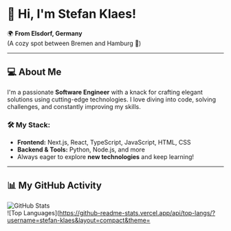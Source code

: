 # 👋 Hi, I'm Stefan Klaes!

🌍 **From Elsdorf, Germany**  
(A cozy spot between Bremen and Hamburg 🏡)

---

## 💻 About Me  
I'm a passionate **Software Engineer** with a knack for crafting elegant solutions using cutting-edge technologies. I love diving into code, solving challenges, and constantly improving my skills.  

### 🛠️ My Stack:
- **Frontend:** Next.js, React, TypeScript, JavaScript, HTML, CSS  
- **Backend & Tools:** Python, Node.js, and more  
- Always eager to explore **new technologies** and keep learning!  

---

## 📊 My GitHub Activity  
![GitHub Stats](https://github-readme-stats.vercel.app/api?username=stefan-klaes&show_icons=true&theme=tokyonight)  
![Top Languages](https://github-readme-stats.vercel.app/api/top-langs/?username=stefan-klaes&layout=compact&theme=
